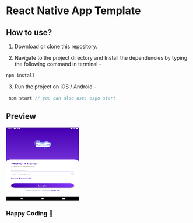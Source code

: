 # React Native App Template 
## How to use?

1. Download or clone this repository.

2. Navigate to the project directory and Install the dependencies by typing the following command in terminal -

```js
npm install
```

3. Run the project on iOS / Android -

```js
 npm start // you can also use: expo start
```

## Preview
<img src="https://github.com/durgeshahire07/react-native-template/blob/main/src/screenshots/login.png" alt="login" width="200" height="200" />


### Happy Coding 🚀
